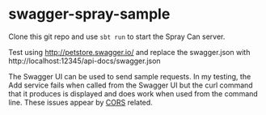 # swagger-spray-sample

Clone this git repo and use ```sbt run``` to start the Spray Can server.

Test using http://petstore.swagger.io/ and replace the swagger.json with http://localhost:12345/api-docs/swagger.json

The Swagger UI can be used to send sample requests. In my testing, the Add service fails when called from the Swagger UI but the curl command that it produces is displayed and does work when used from the command line. These issues appear by [CORS](https://en.wikipedia.org/wiki/Cross-origin_resource_sharing) related.
